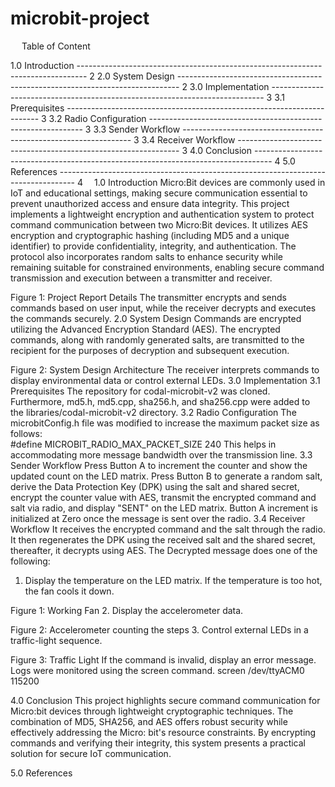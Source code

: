 # microbit-project

  
Table of Content

1.0	Introduction -------------------------------------------------------------------------------- 2
2.0 System Design ------------------------------------------------------------------------------ 2
3.0 Implementation ---------------------------------------------------------------------------- 3
	3.1 Prerequisites ----------------------------------------------------------------------- 3
	3.2 Radio Configuration ------------------------------------------------------------- 3
	3.3 Sender Workflow ----------------------------------------------------------------- 3
	3.4 Receiver Workflow --------------------------------------------------------------- 3
4.0 Conclusion ---------------------------------------------------------------------------------- 4
5.0 References ---------------------------------------------------------------------------------- 4 
1.0 Introduction
Micro:Bit devices are commonly used in IoT and educational settings, making secure communication essential to prevent unauthorized access and ensure data integrity. This project implements a lightweight encryption and authentication system to protect command communication between two Micro:Bit devices. It utilizes AES encryption and cryptographic hashing (including MD5 and a unique identifier) to provide confidentiality, integrity, and authentication. The protocol also incorporates random salts to enhance security while remaining suitable for constrained environments, enabling secure command transmission and execution between a transmitter and receiver.
 
Figure 1: Project Report Details
The transmitter encrypts and sends commands based on user input, while the receiver decrypts and executes the commands securely.
2.0 System Design
Commands are encrypted utilizing the Advanced Encryption Standard (AES). The encrypted commands, along with randomly generated salts, are transmitted to the recipient for the purposes of decryption and subsequent execution.
  
Figure 2: System Design Architecture
The receiver interprets commands to display environmental data or control external LEDs.
3.0 Implementation
3.1 Prerequisites
The repository for codal-microbit-v2 was cloned. Furthermore, md5.h, md5.cpp, sha256.h, and sha256.cpp were added to the libraries/codal-microbit-v2 directory. 
3.2 Radio Configuration
The microbitConfig.h file was modified to increase the maximum packet size as follows:  
#define MICROBIT_RADIO_MAX_PACKET_SIZE 240
This helps in accommodating more message bandwidth over the transmission line.
3.3 Sender Workflow
Press Button A to increment the counter and show the updated count on the LED matrix. Press Button B to generate a random salt, derive the Data Protection Key (DPK) using the salt and shared secret, encrypt the counter value with AES, transmit the encrypted command and salt via radio, and display "SENT" on the LED matrix. Button A increment is initialized at Zero once the message is sent over the radio. 
3.4	Receiver Workflow
It receives the encrypted command and the salt through the radio. It then regenerates the DPK using the received salt and the shared secret, thereafter, it decrypts using AES. The Decrypted message does one of the following: 
1.	Display the temperature on the LED matrix. If the temperature is too hot, the fan cools it down.
 
Figure 1: Working Fan
2. Display the accelerometer data. 
 
Figure 2: Accelerometer counting the steps
3. Control external LEDs in a traffic-light sequence. 
 
Figure 3: Traffic Light
If the command is invalid, display an error message.
Logs were monitored using the screen command. 
screen /dev/ttyACM0 115200


4.0 Conclusion
This project highlights secure command communication for Micro:bit devices through lightweight cryptographic techniques. The combination of MD5, SHA256, and AES offers robust security while effectively addressing the Micro: bit's resource constraints. By encrypting commands and verifying their integrity, this system presents a practical solution for secure IoT communication.


5.0 References
